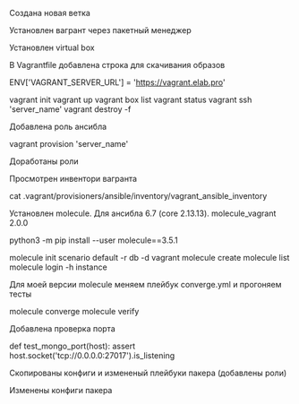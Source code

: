 

Создана новая ветка

Установлен вагрант через  пакетный менеджер

Установлен virtual box

В Vagrantfile добавлена строка для скачивания образов

 ENV['VAGRANT_SERVER_URL'] = 'https://vagrant.elab.pro'

 vagrant init
 vagrant up
 vagrant box list
 vagrant status
 vagrant ssh 'server_name'
 vagrant destroy -f

Добавлена роль ансибла

 vagrant provision 'server_name'

Доработаны роли

Просмотрен инвентори вагранта

 cat .vagrant/provisioners/ansible/inventory/vagrant_ansible_inventory

Установлен molecule. Для ансибла 6.7 (core 2.13.13). molecule_vagrant 2.0.0

 python3 -m pip install --user molecule==3.5.1

 molecule init scenario default -r db -d vagrant
 molecule create
 molecule list
 molecule login -h instance

Для моей версии molecule меняем плейбук converge.yml и прогоняем тесты

 molecule converge
 molecule verify

Добавлена проверка порта

 def test_mongo_port(host):
 assert host.socket('tcp://0.0.0.0:27017').is_listening

Скопированы конфиги и измененый плейбуки пакера (добавлены роли)

Изменены конфиги пакера
